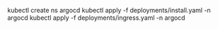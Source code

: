 kubectl create ns argocd
kubectl apply -f deployments/install.yaml -n argocd
kubectl apply -f deployments/ingress.yaml -n argocd
